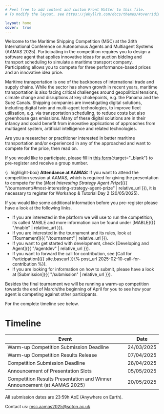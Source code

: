 ```yaml
---
# Feel free to add content and custom Front Matter to this file.
# To modify the layout, see https://jekyllrb.com/docs/themes/#overriding-theme-defaults

layout: home
cover:  true
---
```


<style>
  .highlight-box {
      background: #fffbcc;
      border-left: 4px solid #ffcc00;
      padding: 8px;
      margin: 10px 0;
  }
</style>

Welcome to the Maritime Shipping Competition (MSC) at the 24th International Conference on Autonomous Agents and Multiagent Systems (AAMAS 2025).
Participating in the competition requires you to design a software agent that applies innovative ideas for auction bidding and transport scheduling to simulate a maritime transport company.
Participating allows you to compete for three performance-based prices and an innovative idea price.

Maritime transportation is one of the backbones of international trade and supply chains.
While the sector has shown growth in recent years, maritime transportation is also facing critical challenges around geopolitical tensions, climate change and disruptions at key chokepoints, e.g. the Panama and the Suez Canals.
Shipping companies are investigating digital solutions, including digital twin and multi-agent technologies, to improve fleet utilisation, e.g. via transportation scheduling, to reduce costs but also greenhouse gas emissions.
Many of these digital solutions are in their infancy and could benefit from innovative applications of approaches from multiagent system, artificial intelligence and related technologies.

Are you a researcher or practitioner interested in better maritime transportation and/or experienced in any of the approached and want to compete for the price, then read on.

If you would like to participate, please fill in [this form](https://forms.office.com/e/FwzZczMtM1){:target="_blank"} to pre-register and receive a group number.

{: .highlight-box}
**Attendance at AAMAS:** If you want to attend the competition session at AAMAS, which is required for giving the presentation to compete for the [*Most Interesting Strategy Agent Prize*]({{ "/tournament/#most-interesting-strategy-agent-prize" | relative_url }}), it is necessary to register for Workshop & Tutorial Day 2 (20/05/2025).

If you would like some additional information before you pre-register please have a look at the following links.
- If you are interested in the platform we will use to run the competition, its called MABLE and more information can be found under [MABLE]({{ "/mable" | relative_url }}).
- If you are interested in the tournament and its rules, look at [Tournament]({{ "/tournament" | relative_url }}).
- If you want to get started with development, check [Developing and Agent]({{ "/agentdev" | relative_url }}).
- If you want to forward the call for contribution, see [Call for Participation]({{ site.baseurl }}{% post_url 2025-02-10-call-for-contribution %}).
- If you are looking for information on how to submit, please have a look at [Submission]({{ "/submission" | relative_url }}).

Besides the final tournament we will be running a warm-up competition towards the end of March/the beginning of April for you to see how your agent is competing against other participants.

For the complete timeline see below.

# Timeline

| Event										 | Date		 |
| ------------------------------------------------------------------------------ | ------------- |
| Warm-up Competition Submission Deadline					 | 24/03/2025	 |
| Warm-up Competition Results Release						 | 07/04/2025	 |
| Competition Submission Deadline						 | 28/04/2025	 |
| Announcement of Presentation Slots						 | 05/05/2025	 |
| Competition Results Presentation and Winner Announcement (at AAMAS 2025)	 | 20/05/2025	 |

All submission dates are 23:59h AoE (Anywhere on Earth).

Contact us: [msc.aamas2025@soton.ac.uk](mailto:msc.aamas2025@soton.ac.uk)
